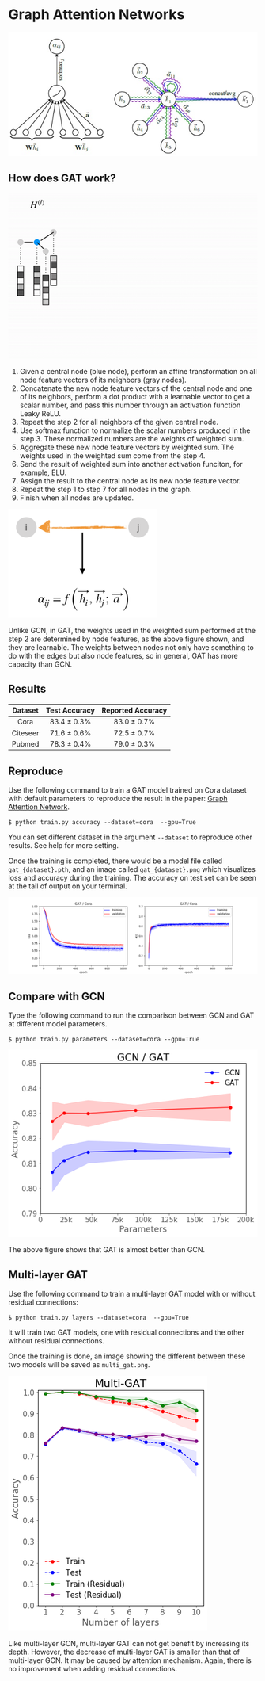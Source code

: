 # Graph Attention Networks

![](./images/layer.jpg)

## How does GAT work?

![](./images/gat.gif)

1. Given a central node (blue node), perform an affine transformation on all node feature vectors of its neighbors (gray nodes).
2. Concatenate the new node feature vectors of the central node and one of its neighbors,  perform a dot product with a learnable vector to get a scalar number, and pass this number through an activation function Leaky ReLU.
3. Repeat the step 2 for all neighbors of the given central node.
4. Use softmax function to normalize the scalar numbers produced in the step 3. These normalized numbers are the weights of weighted sum.
5. Aggregate these new node feature vectors by weighted sum. The weights used in the weighted sum come from the step 4.
6. Send the result of weighted sum into another activation funciton, for example, ELU.
7. Assign the result to the central node as its new node feature vector.
8. Repeat the step 1 to step 7 for all nodes in the graph.
9. Finish when all nodes are updated.

<img src=./images/weight.png
 width=300>

Unlike GCN, in GAT, the weights used in the weighted sum performed at the step 2 are determined by node features, as the above figure shown, and they are learnable. The weights between nodes not only have something to do with the edges but also node features, so in general, GAT has more capacity than GCN.

## Results

| Dataset | Test Accuracy | Reported Accuracy |
| :-: | :-: | :-: |
| Cora | 83.4 ± 0.3% | 83.0 ± 0.7% |
| Citeseer | 71.6 ± 0.6% | 72.5 ± 0.7% |
| Pubmed | 78.3 ± 0.4% | 79.0  ± 0.3% |

## Reproduce

Use the following command to train a GAT model trained on Cora dataset with default parameters to reproduce the result in the paper: [Graph Attention Network](https://arxiv.org/pdf/1710.10903.pdf).

```
$ python train.py accuracy --dataset=cora  --gpu=True
```

You can set different dataset in the argument `--dataset` to reproduce other results. See help for more setting.

Once the training is completed, there would be a model file called `gat_{dataset}.pth`, and an image called `gat_{dataset}.png` which visualizes loss and accuracy during the training. The accuracy on test set can be seen at the tail of output on your terminal.

![](./images/gat_cora.png)

## Compare with GCN

Type the following command to run the comparison between GCN and GAT at different model parameters.

```
$ python train.py parameters --dataset=cora --gpu=True
```

![](./images/gcn:gat.png)

The above figure shows that GAT is almost better than GCN.

## Multi-layer GAT

Use the following command to train a multi-layer GAT model with or without residual connections:

```
$ python train.py layers --dataset=cora  --gpu=True
```

It will train two GAT models, one with residual connections and the other without residual connections.

Once the training is done, an image showing the different between these two models will be saved as `multi_gat.png`.

![](./images/multi_gat.png)

Like multi-layer GCN, multi-layer GAT can not get benefit by increasing its depth. However, the decrease of multi-layer GAT is smaller than that of multi-layer GCN. It may be caused by attention mechanism. Again, there is no improvement when adding residual connections.
